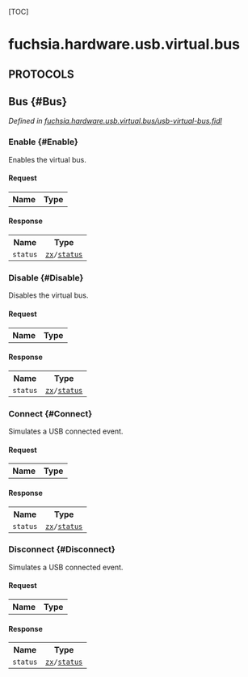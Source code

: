 [TOC]

# fuchsia.hardware.usb.virtual.bus


## **PROTOCOLS**

## Bus {#Bus}
*Defined in [fuchsia.hardware.usb.virtual.bus/usb-virtual-bus.fidl](https://fuchsia.googlesource.com/fuchsia/+/master/zircon/system/fidl/fuchsia-hardware-usb-virtual-bus/usb-virtual-bus.fidl#10)*


### Enable {#Enable}

<p>Enables the virtual bus.</p>

#### Request
<table>
    <tr><th>Name</th><th>Type</th></tr>
    </table>


#### Response
<table>
    <tr><th>Name</th><th>Type</th></tr>
    <tr>
            <td><code>status</code></td>
            <td>
                <code><a class='link' href='../zx/'>zx</a>/<a class='link' href='../zx/#status'>status</a></code>
            </td>
        </tr></table>

### Disable {#Disable}

<p>Disables the virtual bus.</p>

#### Request
<table>
    <tr><th>Name</th><th>Type</th></tr>
    </table>


#### Response
<table>
    <tr><th>Name</th><th>Type</th></tr>
    <tr>
            <td><code>status</code></td>
            <td>
                <code><a class='link' href='../zx/'>zx</a>/<a class='link' href='../zx/#status'>status</a></code>
            </td>
        </tr></table>

### Connect {#Connect}

<p>Simulates a USB connected event.</p>

#### Request
<table>
    <tr><th>Name</th><th>Type</th></tr>
    </table>


#### Response
<table>
    <tr><th>Name</th><th>Type</th></tr>
    <tr>
            <td><code>status</code></td>
            <td>
                <code><a class='link' href='../zx/'>zx</a>/<a class='link' href='../zx/#status'>status</a></code>
            </td>
        </tr></table>

### Disconnect {#Disconnect}

<p>Simulates a USB connected event.</p>

#### Request
<table>
    <tr><th>Name</th><th>Type</th></tr>
    </table>


#### Response
<table>
    <tr><th>Name</th><th>Type</th></tr>
    <tr>
            <td><code>status</code></td>
            <td>
                <code><a class='link' href='../zx/'>zx</a>/<a class='link' href='../zx/#status'>status</a></code>
            </td>
        </tr></table>

















